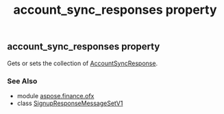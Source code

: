 ﻿---
title: account_sync_responses property
second_title: Aspose.Finance for Python via .NET API References
description: 
type: docs
weight: 40
url: /python-net/aspose.finance.ofx/signupresponsemessagesetv1/account_sync_responses/
is_root: false
---

## account_sync_responses property


Gets or sets the collection of [AccountSyncResponse](/finance/python-net/aspose.finance.ofx.signup/accountsyncresponse).

### See Also
* module [aspose.finance.ofx](../../)
* class [SignupResponseMessageSetV1](/finance/python-net/aspose.finance.ofx/signupresponsemessagesetv1)
